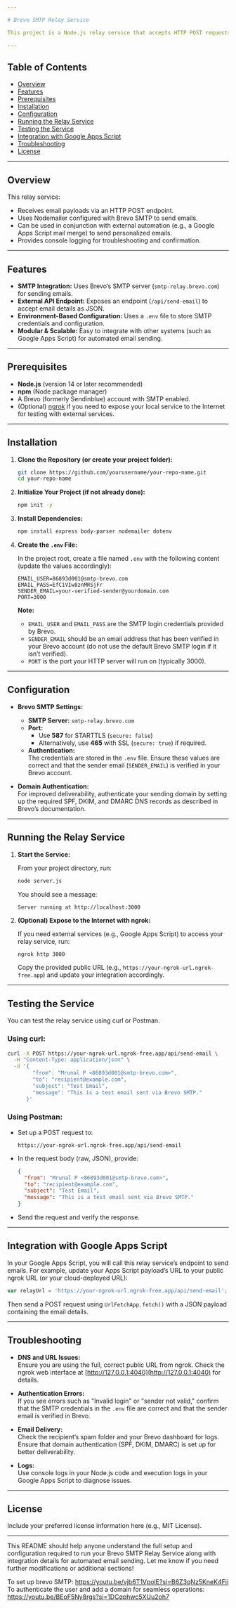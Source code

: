 ```yaml
---

# Brevo SMTP Relay Service

This project is a Node.js relay service that accepts HTTP POST requests to send transactional emails using Brevo’s SMTP. It is designed to integrate with automated workflows (for example, a Google Apps Script that performs mail merge) so that personalized emails can be sent reliably using Brevo as the email delivery service.

---
```


## Table of Contents

- [Overview](#overview)
- [Features](#features)
- [Prerequisites](#prerequisites)
- [Installation](#installation)
- [Configuration](#configuration)
- [Running the Relay Service](#running-the-relay-service)
- [Testing the Service](#testing-the-service)
- [Integration with Google Apps Script](#integration-with-google-apps-script)
- [Troubleshooting](#troubleshooting)
- [License](#license)

---

## Overview

This relay service:
- Receives email payloads via an HTTP POST endpoint.
- Uses Nodemailer configured with Brevo SMTP to send emails.
- Can be used in conjunction with external automation (e.g., a Google Apps Script mail merge) to send personalized emails.
- Provides console logging for troubleshooting and confirmation.

---

## Features

- **SMTP Integration:** Uses Brevo’s SMTP server (`smtp-relay.brevo.com`) for sending emails.
- **External API Endpoint:** Exposes an endpoint (`/api/send-email`) to accept email details as JSON.
- **Environment-Based Configuration:** Uses a `.env` file to store SMTP credentials and configuration.
- **Modular & Scalable:** Easy to integrate with other systems (such as Google Apps Script) for automated email sending.

---

## Prerequisites

- **Node.js** (version 14 or later recommended)
- **npm** (Node package manager)
- A Brevo (formerly Sendinblue) account with SMTP enabled.  
- (Optional) [ngrok](https://ngrok.com) if you need to expose your local service to the Internet for testing with external services.

---

## Installation

1. **Clone the Repository (or create your project folder):**

   ```bash
   git clone https://github.com/yourusername/your-repo-name.git
   cd your-repo-name
   ```

2. **Initialize Your Project (if not already done):**

   ```bash
   npm init -y
   ```

3. **Install Dependencies:**

   ```bash
   npm install express body-parser nodemailer dotenv
   ```

4. **Create the `.env` File:**

   In the project root, create a file named `.env` with the following content (update the values accordingly):

   ```env
   EMAIL_USER=86893d001@smtp-brevo.com
   EMAIL_PASS=EfC1VIw8znMRSjFr
   SENDER_EMAIL=your-verified-sender@yourdomain.com
   PORT=3000
   ```

   **Note:**  
   - `EMAIL_USER` and `EMAIL_PASS` are the SMTP login credentials provided by Brevo.  
   - `SENDER_EMAIL` should be an email address that has been verified in your Brevo account (do not use the default Brevo SMTP login if it isn’t verified).  
   - `PORT` is the port your HTTP server will run on (typically 3000).

---

## Configuration

- **Brevo SMTP Settings:**
  - **SMTP Server:** `smtp-relay.brevo.com`
  - **Port:**  
    - Use **587** for STARTTLS (`secure: false`)  
    - Alternatively, use **465** with SSL (`secure: true`) if required.
  - **Authentication:**  
    The credentials are stored in the `.env` file. Ensure these values are correct and that the sender email (`SENDER_EMAIL`) is verified in your Brevo account.
  
- **Domain Authentication:**  
  For improved deliverability, authenticate your sending domain by setting up the required SPF, DKIM, and DMARC DNS records as described in Brevo’s documentation.

---

## Running the Relay Service

1. **Start the Service:**

   From your project directory, run:
   ```bash
   node server.js
   ```

   You should see a message:
   ```
   Server running at http://localhost:3000
   ```

2. **(Optional) Expose to the Internet with ngrok:**

   If you need external services (e.g., Google Apps Script) to access your relay service, run:
   ```bash
   ngrok http 3000
   ```
   Copy the provided public URL (e.g., `https://your-ngrok-url.ngrok-free.app`) and update your integration accordingly.

---

## Testing the Service

You can test the relay service using curl or Postman.

### Using curl:
```bash
curl -X POST https://your-ngrok-url.ngrok-free.app/api/send-email \
  -H "Content-Type: application/json" \
  -d '{
        "from": "Mrunal P <86893d001@smtp-brevo.com>",
        "to": "recipient@example.com",
        "subject": "Test Email",
        "message": "This is a test email sent via Brevo SMTP."
      }'
```

### Using Postman:
- Set up a POST request to:  
  ```
  https://your-ngrok-url.ngrok-free.app/api/send-email
  ```
- In the request body (raw, JSON), provide:
  ```json
  {
    "from": "Mrunal P <86893d001@smtp-brevo.com>",
    "to": "recipient@example.com",
    "subject": "Test Email",
    "message": "This is a test email sent via Brevo SMTP."
  }
  ```
- Send the request and verify the response.

---

## Integration with Google Apps Script

In your Google Apps Script, you will call this relay service’s endpoint to send emails. For example, update your Apps Script payload’s URL to your public ngrok URL (or your cloud-deployed URL):

```js
var relayUrl = 'https://your-ngrok-url.ngrok-free.app/api/send-email';
```

Then send a POST request using `UrlFetchApp.fetch()` with a JSON payload containing the email details.

---

## Troubleshooting

- **DNS and URL Issues:**  
  Ensure you are using the full, correct public URL from ngrok. Check the ngrok web interface at [http://127.0.0.1:4040](http://127.0.0.1:4040) for details.

- **Authentication Errors:**  
  If you see errors such as "Invalid login" or "sender not valid," confirm that the SMTP credentials in the `.env` file are correct and that the sender email is verified in Brevo.

- **Email Delivery:**  
  Check the recipient’s spam folder and your Brevo dashboard for logs. Ensure that domain authentication (SPF, DKIM, DMARC) is set up for better deliverability.

- **Logs:**  
  Use console logs in your Node.js code and execution logs in your Google Apps Script to diagnose issues.

---

## License

Include your preferred license information here (e.g., MIT License).

---

This README should help anyone understand the full setup and configuration required to run your Brevo SMTP Relay Service along with integration details for automated email sending. Let me know if you need further modifications or additional sections!



To set up brevo SMTP: https://youtu.be/vjb6T1VpolE?si=B6Z3qNz5KneK4Fii
To authenticate the user and add a domain for seamless operations: https://youtu.be/BEoF5Ny8rgs?si=1DCqphwc5XUu2oh7
